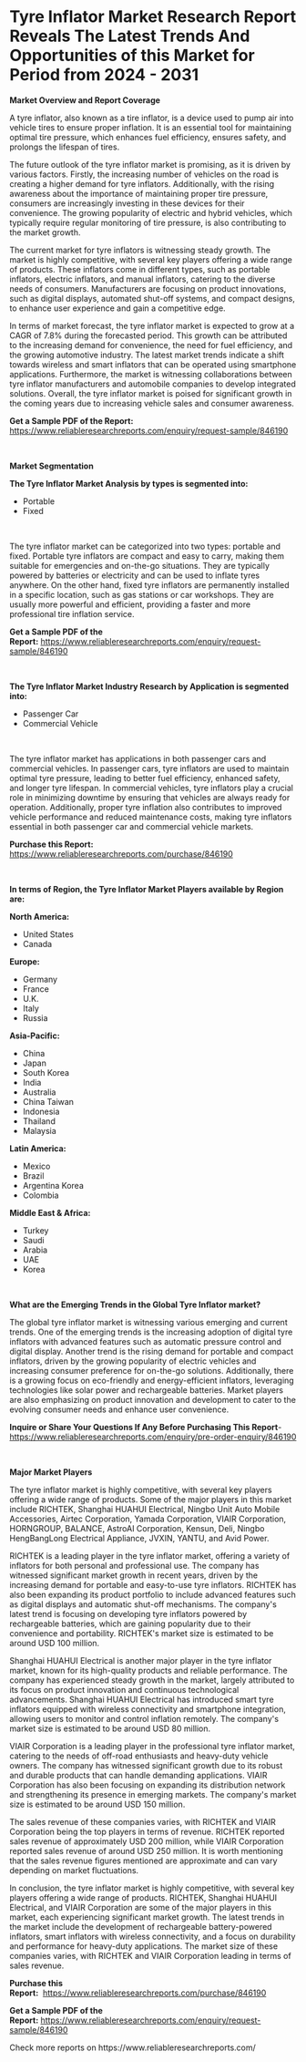 <p><h1>Tyre Inflator Market Research Report Reveals The Latest Trends And Opportunities of this Market for Period from 2024 - 2031</h1></p><p><strong>Market Overview and Report Coverage</strong></p>
<p><p>A tyre inflator, also known as a tire inflator, is a device used to pump air into vehicle tires to ensure proper inflation. It is an essential tool for maintaining optimal tire pressure, which enhances fuel efficiency, ensures safety, and prolongs the lifespan of tires. </p><p>The future outlook of the tyre inflator market is promising, as it is driven by various factors. Firstly, the increasing number of vehicles on the road is creating a higher demand for tyre inflators. Additionally, with the rising awareness about the importance of maintaining proper tire pressure, consumers are increasingly investing in these devices for their convenience. The growing popularity of electric and hybrid vehicles, which typically require regular monitoring of tire pressure, is also contributing to the market growth.</p><p>The current market for tyre inflators is witnessing steady growth. The market is highly competitive, with several key players offering a wide range of products. These inflators come in different types, such as portable inflators, electric inflators, and manual inflators, catering to the diverse needs of consumers. Manufacturers are focusing on product innovations, such as digital displays, automated shut-off systems, and compact designs, to enhance user experience and gain a competitive edge.</p><p>In terms of market forecast, the tyre inflator market is expected to grow at a CAGR of 7.8% during the forecasted period. This growth can be attributed to the increasing demand for convenience, the need for fuel efficiency, and the growing automotive industry. The latest market trends indicate a shift towards wireless and smart inflators that can be operated using smartphone applications. Furthermore, the market is witnessing collaborations between tyre inflator manufacturers and automobile companies to develop integrated solutions. Overall, the tyre inflator market is poised for significant growth in the coming years due to increasing vehicle sales and consumer awareness.</p></p>
<p><strong>Get a Sample PDF of the Report:</strong> <a href="https://www.reliableresearchreports.com/enquiry/request-sample/846190">https://www.reliableresearchreports.com/enquiry/request-sample/846190</a></p>
<p>&nbsp;</p>
<p><strong>Market Segmentation</strong></p>
<p><strong>The Tyre Inflator Market Analysis by types is segmented into:</strong></p>
<p><ul><li>Portable</li><li>Fixed</li></ul></p>
<p>&nbsp;</p>
<p><p>The tyre inflator market can be categorized into two types: portable and fixed. Portable tyre inflators are compact and easy to carry, making them suitable for emergencies and on-the-go situations. They are typically powered by batteries or electricity and can be used to inflate tyres anywhere. On the other hand, fixed tyre inflators are permanently installed in a specific location, such as gas stations or car workshops. They are usually more powerful and efficient, providing a faster and more professional tire inflation service.</p></p>
<p><strong>Get a Sample PDF of the Report:</strong>&nbsp;<a href="https://www.reliableresearchreports.com/enquiry/request-sample/846190">https://www.reliableresearchreports.com/enquiry/request-sample/846190</a></p>
<p>&nbsp;</p>
<p><strong>The Tyre Inflator Market Industry Research by Application is segmented into:</strong></p>
<p><ul><li>Passenger Car</li><li>Commercial Vehicle</li></ul></p>
<p>&nbsp;</p>
<p><p>The tyre inflator market has applications in both passenger cars and commercial vehicles. In passenger cars, tyre inflators are used to maintain optimal tyre pressure, leading to better fuel efficiency, enhanced safety, and longer tyre lifespan. In commercial vehicles, tyre inflators play a crucial role in minimizing downtime by ensuring that vehicles are always ready for operation. Additionally, proper tyre inflation also contributes to improved vehicle performance and reduced maintenance costs, making tyre inflators essential in both passenger car and commercial vehicle markets.</p></p>
<p><strong>Purchase this Report:</strong>&nbsp; <a href="https://www.reliableresearchreports.com/purchase/846190">https://www.reliableresearchreports.com/purchase/846190</a></p>
<p>&nbsp;</p>
<p><strong>In terms of Region, the Tyre Inflator Market Players available by Region are:</strong></p>
<p>
    <p> <strong> North America: </strong>
        <ul>
            <li>United States</li>
            <li>Canada</li>
        </ul>
        </p> 
    <p> <strong> Europe: </strong>
        <ul>
            <li>Germany</li>
            <li>France</li>
            <li>U.K.</li>
            <li>Italy</li>
            <li>Russia</li>
        </ul>
        </p> 
    <p> <strong> Asia-Pacific: </strong>
        <ul>
            <li>China</li>
            <li>Japan</li>
            <li>South Korea</li>
            <li>India</li>
            <li>Australia</li>
            <li>China Taiwan</li>
            <li>Indonesia</li>
            <li>Thailand</li>
            <li>Malaysia</li>
        </ul>
        </p> 
    <p> <strong> Latin America: </strong>
        <ul>
            <li>Mexico</li>
            <li>Brazil</li>
            <li>Argentina Korea</li>
            <li>Colombia</li>
        </ul>
        </p> 
    <p> <strong> Middle East & Africa: </strong>
        <ul>
            <li>Turkey</li>
            <li>Saudi</li>
            <li>Arabia</li>
            <li>UAE</li>
            <li>Korea</li>
        </ul>
    </p>
    </p>
<p>&nbsp;</p>
<p><strong>What are the Emerging Trends in the Global Tyre Inflator market?</strong></p>
<p><p>The global tyre inflator market is witnessing various emerging and current trends. One of the emerging trends is the increasing adoption of digital tyre inflators with advanced features such as automatic pressure control and digital display. Another trend is the rising demand for portable and compact inflators, driven by the growing popularity of electric vehicles and increasing consumer preference for on-the-go solutions. Additionally, there is a growing focus on eco-friendly and energy-efficient inflators, leveraging technologies like solar power and rechargeable batteries. Market players are also emphasizing on product innovation and development to cater to the evolving consumer needs and enhance user convenience.</p></p>
<p><strong>Inquire or Share Your Questions If Any Before Purchasing This Report</strong>- <a href="https://www.reliableresearchreports.com/enquiry/pre-order-enquiry/846190">https://www.reliableresearchreports.com/enquiry/pre-order-enquiry/846190</a></p>
<p>&nbsp;</p>
<p><strong>Major Market Players</strong></p>
<p><p>The tyre inflator market is highly competitive, with several key players offering a wide range of products. Some of the major players in this market include RICHTEK, Shanghai HUAHUI Electrical, Ningbo Unit Auto Mobile Accessories, Airtec Corporation, Yamada Corporation, VIAIR Corporation, HORNGROUP, BALANCE, AstroAI Corporation, Kensun, Deli, Ningbo HengBangLong Electrical Appliance, JVXIN, YANTU, and Avid Power.</p><p>RICHTEK is a leading player in the tyre inflator market, offering a variety of inflators for both personal and professional use. The company has witnessed significant market growth in recent years, driven by the increasing demand for portable and easy-to-use tyre inflators. RICHTEK has also been expanding its product portfolio to include advanced features such as digital displays and automatic shut-off mechanisms. The company's latest trend is focusing on developing tyre inflators powered by rechargeable batteries, which are gaining popularity due to their convenience and portability. RICHTEK's market size is estimated to be around USD 100 million.</p><p>Shanghai HUAHUI Electrical is another major player in the tyre inflator market, known for its high-quality products and reliable performance. The company has experienced steady growth in the market, largely attributed to its focus on product innovation and continuous technological advancements. Shanghai HUAHUI Electrical has introduced smart tyre inflators equipped with wireless connectivity and smartphone integration, allowing users to monitor and control inflation remotely. The company's market size is estimated to be around USD 80 million.</p><p>VIAIR Corporation is a leading player in the professional tyre inflator market, catering to the needs of off-road enthusiasts and heavy-duty vehicle owners. The company has witnessed significant growth due to its robust and durable products that can handle demanding applications. VIAIR Corporation has also been focusing on expanding its distribution network and strengthening its presence in emerging markets. The company's market size is estimated to be around USD 150 million.</p><p>The sales revenue of these companies varies, with RICHTEK and VIAIR Corporation being the top players in terms of revenue. RICHTEK reported sales revenue of approximately USD 200 million, while VIAIR Corporation reported sales revenue of around USD 250 million. It is worth mentioning that the sales revenue figures mentioned are approximate and can vary depending on market fluctuations.</p><p>In conclusion, the tyre inflator market is highly competitive, with several key players offering a wide range of products. RICHTEK, Shanghai HUAHUI Electrical, and VIAIR Corporation are some of the major players in this market, each experiencing significant market growth. The latest trends in the market include the development of rechargeable battery-powered inflators, smart inflators with wireless connectivity, and a focus on durability and performance for heavy-duty applications. The market size of these companies varies, with RICHTEK and VIAIR Corporation leading in terms of sales revenue.</p></p>
<p><strong>Purchase this Report:</strong>&nbsp;&nbsp;<a href="https://www.reliableresearchreports.com/purchase/846190">https://www.reliableresearchreports.com/purchase/846190</a></p>
<p></p>
<p><strong>Get a Sample PDF of the Report:</strong>&nbsp;<a href="https://www.reliableresearchreports.com/enquiry/request-sample/846190">https://www.reliableresearchreports.com/enquiry/request-sample/846190</a></p>
<p>Check more reports on https://www.reliableresearchreports.com/</p>